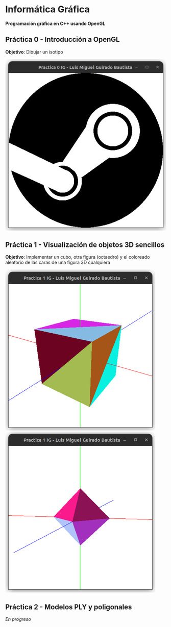 # Informática Gráfica

**Programación gráfica en C++ usando OpenGL**

## Práctica 0 - Introducción a OpenGL
**Objetivo**: Dibujar un isotipo

![Práctica 0](img/p0.png)

## Práctica 1 - Visualización de objetos 3D sencillos
**Objetivo**: Implementar un cubo, otra figura (octaedro) y el coloreado aleatorio de las caras de una figura 3D cualquiera

![Práctica 1 - Cubo](img/p1_0.png)
![Práctica 1 - Octaedro](img/p1_1.png)

## Práctica 2 - Modelos PLY y poligonales

*En progreso*
